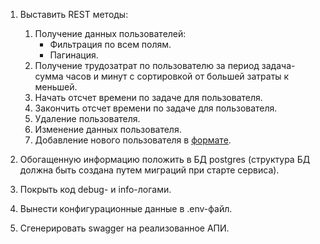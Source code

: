 1. Выставить REST методы:
    1)	Получение данных пользователей:
        -	Фильтрация по всем полям.
        -	Пагинация.
    2)	Получение трудозатрат по пользователю за период задача-сумма часов и минут с сортировкой от большей затраты к меньшей.
    3)	Начать отсчет времени по задаче для пользователя.
    4)	Закончить отсчет времени по задаче для пользователя.
    5)	Удаление пользователя.
    6)	Изменение данных пользователя.
    7)	Добавление нового пользователя в [формате](./docs/api/swagger/rest.yaml).

3. Обогащенную информацию положить в БД postgres (структура БД должна быть создана путем миграций при старте сервиса).
4. Покрыть код debug- и info-логами.
5. Вынести конфигурационные данные в .env-файл.
6. Сгенерировать swagger на реализованное АПИ.
